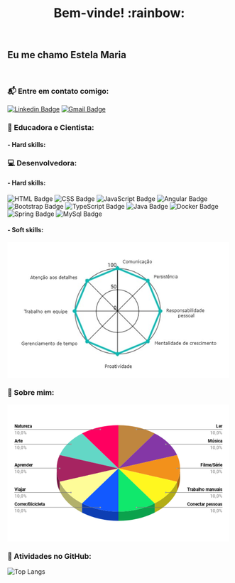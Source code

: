 <h1 align="center">Bem-vinde! :rainbow:</h1>
<br>

## Eu me chamo Estela Maria 
<br>

### :mailbox_with_mail: Entre em contato comigo:

[![Linkedin Badge](https://img.shields.io/badge/-LinkedIn-blue?style=plastic&logo=Linkedin&logoColor=white&link=https://www.linkedin.com/in/linkdindaestela/)](https://www.linkedin.com/in/linkdindaestela/)
[![Gmail Badge](https://img.shields.io/badge/-Gmail-c14438?style=plastic&logo=Gmail&logoColor=white&link=mailto:estela.is.coding@gmail.com)](mailto:estela.is.coding@gmail.com) 

### :microscope: Educadora e Cientista:
#### - Hard skills:

### :computer: Desenvolvedora:

#### - Hard skills:
![HTML Badge](https://img.shields.io/badge/HTML5%20-%23E34F26.svg?&style=plastic&logo=html5&logoColor=white)
![CSS Badge](https://img.shields.io/badge/CSS3%20-%231572B6.svg?&style=plastic&logo=css3&logoColor=white)
![JavaScript Badge](https://img.shields.io/badge/JavaScript-yellow.svg?&style=plastic&logo=javascript&logoColor=white)
![Angular Badge](https://img.shields.io/badge/Angular%20-%23DD0031.svg?&style=plastic&logo=angular&logoColor=white?color=blue)
![Bootstrap Badge](https://img.shields.io/badge/Bootstrap%20-%23563D7C.svg?&style=plastic&logo=bootstrap&logoColor=white)
![TypeScript Badge](https://img.shields.io/badge/TypeScript%20-%23007ACC.svg?&style=plastic&logo=typescript&logoColor=white)
![Java Badge](https://img.shields.io/badge/Java-%23ED8B00.svg?&style=plastic&logo=java&logoColor=white?logoWidth=40)
![Docker Badge](https://img.shields.io/badge/Docker-0FAAFF.svg?&style=plastic&logo=docker&logoColor=white)
![Spring Badge](https://img.shields.io/badge/Spring%20-%236DB33F.svg?&style=plastic&logo=spring&logoColor=white)
![MySql Badge](https://img.shields.io/badge/MySQL-%2300f.svg?&style=plastic&logo=mysql&logoColor=informational)

#### - Soft skills:
<div>
<img align="center" src="https://raw.githubusercontent.com/githubdaestela/githubdaestela/main/assets/radar_chart.jpg" width="500"/>
</div>

### :art: Sobre mim:

<div>
<img align="center" src="https://raw.githubusercontent.com/githubdaestela/githubdaestela/main/assets/grafico.png" width="500"/>
</div>

### :floppy_disk: Atividades no GitHub:

![Top Langs](https://github-readme-stats.vercel.app/api/top-langs/?username=githubdaestela&show_icons=true&theme=vue)
<!--[YOUR github stats](https://github-readme-stats.vercel.app/api?username=githubdaestela&show_icons=true&theme=vue)ainda poucas estrelas para usar-->



